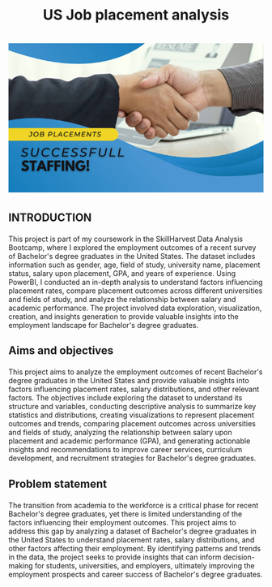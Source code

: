 # <p align='center'/> US Job placement analysis </p>
# <div align='center'><img src='Images/Image1.jpeg'></div>
## <p align='left'/> INTRODUCTION </p>
This project is part of my coursework in the SkillHarvest Data Analysis Bootcamp, where I explored the employment outcomes of a recent survey of Bachelor's degree graduates in the United States. The dataset includes information such as gender, age, field of study, university name, placement status, salary upon placement, GPA, and years of experience. Using PowerBI, I conducted an in-depth analysis to understand factors influencing placement rates, compare placement outcomes across different universities and fields of study, and analyze the relationship between salary and academic performance. The project involved data exploration, visualization, creation, and insights generation to provide valuable insights into the employment landscape for Bachelor's degree graduates.
## <p align='left'/> Aims and objectives </p>
This project aims to analyze the employment outcomes of recent Bachelor's degree graduates in the United States and provide valuable insights into factors influencing placement rates, salary distributions, and other relevant factors. The objectives include exploring the dataset to understand its structure and variables, conducting descriptive analysis to summarize key statistics and distributions, creating visualizations to represent placement outcomes and trends, comparing placement outcomes across universities and fields of study, analyzing the relationship between salary upon placement and academic performance (GPA), and generating actionable insights and recommendations to improve career services, curriculum development, and recruitment strategies for Bachelor's degree graduates.
## <p align='left'/> Problem statement </p>
The transition from academia to the workforce is a critical phase for recent Bachelor's degree graduates, yet there is limited understanding of the factors influencing their employment outcomes. This project aims to address this gap by analyzing a dataset of Bachelor's degree graduates in the United States to understand placement rates, salary distributions, and other factors affecting their employment. By identifying patterns and trends in the data, the project seeks to provide insights that can inform decision-making for students, universities, and employers, ultimately improving the employment prospects and career success of Bachelor's degree graduates.
